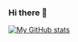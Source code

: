 ### Hi there 👋
[![My GitHub stats](https://github-readme-stats.vercel.app/api?username=thdaele&count_private=true&show_icons=true&theme=radical)](https://github.com/anuraghazra/github-readme-stats)

<!--
**thdaele/thdaele** is a ✨ _special_ ✨ repository because its `README.md` (this file) appears on your GitHub profile.

Here are some ideas to get you started:

- 🔭 I’m currently working on ...
- 🌱 I’m currently learning ...
- 👯 I’m looking to collaborate on ...
- 🤔 I’m looking for help with ...
- 💬 Ask me about ...
- 📫 How to reach me: ...
- 😄 Pronouns: ...
- ⚡ Fun fact: ...
-->
